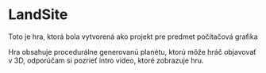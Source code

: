 # LandSite

Toto je hra, ktorá bola vytvorená ako projekt pre predmet počítačová grafika

Hra obsahuje procedurálne generovanú planétu, ktorú môže hráč objavovať v 3D, odporúčam si pozrieť intro video, ktoré zobrazuje hru.
